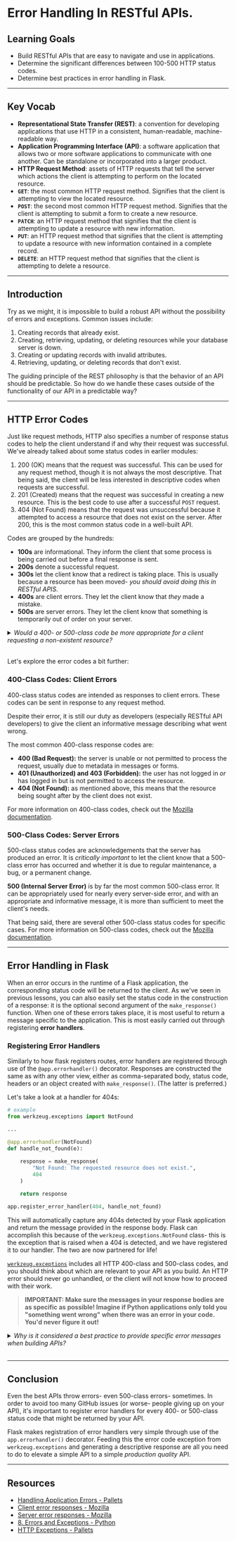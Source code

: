 # Error Handling In RESTful APIs.

## Learning Goals

- Build RESTful APIs that are easy to navigate and use in applications.
- Determine the significant differences between 100-500 HTTP status codes.
- Determine best practices in error handling in Flask.

***

## Key Vocab

- **Representational State Transfer (REST)**: a convention for developing
  applications that use HTTP in a consistent, human-readable, machine-readable
  way.
- **Application Programming Interface (API)**: a software application that
  allows two or more software applications to communicate with one another.
  Can be standalone or incorporated into a larger product.
- **HTTP Request Method**: assets of HTTP requests that tell the server which
  actions the client is attempting to perform on the located resource.
- **`GET`**: the most common HTTP request method. Signifies that the client is
  attempting to view the located resource.
- **`POST`**: the second most common HTTP request method. Signifies that the
  client is attempting to submit a form to create a new resource.
- **`PATCH`**: an HTTP request method that signifies that the client is attempting
  to update a resource with new information.
- **`PUT`**: an HTTP request method that signifies that the client is attempting
  to update a resource with new information contained in a complete record.
- **`DELETE`**: an HTTP request method that signifies that the client is
  attempting to delete a resource.

***

## Introduction

Try as we might, it is impossible to build a robust API without the possibility
of errors and exceptions. Common issues include:

1. Creating records that already exist.
2. Creating, retrieving, updating, or deleting resources while your database
   server is down.
3. Creating or updating records with invalid attributes.
4. Retrieving, updating, or deleting records that don't exist.

The guiding principle of the REST philosophy is that the behavior of an API
should be predictable. So how do we handle these cases outside of the
functionality of our API in a predictable way?

***

## HTTP Error Codes

Just like request methods, HTTP also specifies a number of response status codes
to help the client understand if and why their request was successful. We've
already talked about some status codes in earlier modules:

1. 200 (OK) means that the request was successful. This can be used for any
   request method, though it is not always the most descriptive. That being
   said, the client will be less interested in descriptive codes when requests
   are successful.
2. 201 (Created) means that the request was successful in creating a new
   resource. This is the best code to use after a successful `POST` request.
3. 404 (Not Found) means that the request was unsuccessful because it attempted
   to access a resource that does not exist on the server. After 200, this is
   the most common status code in a well-built API.

Codes are grouped by the hundreds:

- **100s** are informational. They inform the client that some process is being
  carried out before a final response is sent.
- **200s** denote a successful request.
- **300s** let the client know that a redirect is taking place. This is usually
  because a resource has been moved- _you should avoid doing this in RESTful
  APIS_.
- **400s** are client errors. They let the client know that _they_ made a
  mistake.
- **500s** are server errors. They let the client know that something is
  temporarily out of order on your server.

<details>
  <summary>
    <em>Would a 400- or 500-class code be more appropriate for a client
        requesting a non-existent resource?</em>
  </summary>

  <h3>400</h3>
  <p>The client has made a mistake here in requesting something that does not
     exist. A 400-class status code- specifically 404- would be most appropriate
     here.</p>
</details>
<br/>

Let's explore the error codes a bit further:

### 400-Class Codes: Client Errors

400-class status codes are intended as responses to client errors. These codes
can be sent in response to any request method.

Despite their error, it is still our duty as developers (especially RESTful API
developers) to give the client an informative message describing what went
wrong.

The most common 400-class response codes are:

- **400 (Bad Request):** the server is unable or not permitted to process the
  request, usually due to metadata in messages or forms.
- **401 (Unauthorized) and 403 (Forbidden):** the user has not logged in _or_
  has logged in but is not permitted to access the resource.
- **404 (Not Found):** as mentioned above, this means that the resource being
  sought after by the client does not exist.

For more information on 400-class codes, check out the [Mozilla documentation][400].

### 500-Class Codes: Server Errors

500-class status codes are acknowledgements that the server has produced an
error. It is _critically important_ to let the client know that a 500-class
error has occurred and whether it is due to regular maintenance, a bug, or a
permanent change.

**500 (Internal Server Error)** is by far the most common 500-class error. It
can be appropriately used for nearly every server-side error, and with an
appropriate and informative message, it is more than sufficient to meet the
client's needs.

That being said, there are several other 500-class status codes for specific
cases. For more information on 500-class codes, check out the
[Mozilla documentation][500].

***

## Error Handling in Flask

When an error occurs in the runtime of a Flask application, the corresponding
status code will be returned to the client. As we've seen in previous lessons,
you can also easily set the status code in the construction of a response: it is
the optional second argument of the `make_response()` function. When one of
these errors takes place, it is most useful to return a message specific to the
application. This is most easily carried out through registering **error
handlers**.

### Registering Error Handlers

Similarly to how flask registers routes, error handlers are registered through
use of the `@app.errorhandler()` decorator. Responses are constructed the same
as with any other view, either as comma-separated body, status code, headers or
an object created with `make_response()`. (The latter is preferred.)

Let's take a look at a handler for 404s:

```py
# example
from werkzeug.exceptions import NotFound

...

@app.errorhandler(NotFound)
def handle_not_found(e):
    
    response = make_response(
        "Not Found: The requested resource does not exist.",
        404
    )

    return response

app.register_error_handler(404, handle_not_found)

```

This will automatically capture any 404s detected by your Flask application
and return the message provided in the response body. Flask can accomplish this
because of the `werkzeug.exceptions.NotFound` class- this is the exception
that is raised when a 404 is detected, and we have registered it to our handler.
The two are now partnered for life!

[`werkzeug.exceptions`][http_exc] includes all HTTP 400-class and 500-class
codes, and you should think about which are relevant to your API as you build.
An HTTP error should never go unhandled, or the client will not know how to
proceed with their work.

> **IMPORTANT: Make sure the messages in your response bodies are as specific as
  possible! Imagine if Python applications only told you "something went wrong"
  when there was an error in your code. You'd never figure it out!**

<details>
  <summary>
    <em>Why is it considered a best practice to provide specific error messages
        when building APIs?</em>
  </summary>

  <h3>The client needs to know exactly what went wrong.</h3>
  <p>400-class codes denote that the client made a mistake, so they should
     inform the client how to avoid that mistake in the future.</p>
  <p>500-class codes denote that the server made a mistake, so the client should
     be informed of this and asked to try again later.</p>
</details>
<br/>

***

## Conclusion

Even the best APIs throw errors- even 500-class errors- sometimes. In order to
avoid too many GitHub issues (or worse- people giving up on your API), it's
important to register error handlers for every 400- or 500-class status code
that might be returned by your API.

Flask makes registration of error handlers very simple through use of the
`app.errorhandler()` decorator. Feeding this the error code exception from
`werkzeug.exceptions` and generating a descriptive response are all you need to
do to elevate a simple API to a simple _production quality_ API.

***

## Resources

- [Handling Application Errors - Pallets](https://flask.palletsprojects.com/en/2.2.x/errorhandling/)
- [Client error responses - Mozilla][400]
- [Server error responses - Mozilla][500]
- [8. Errors and Exceptions - Python](https://docs.python.org/3.8/tutorial/errors.html)
- [HTTP Exceptions - Pallets][http_exc]

[400]: https://developer.mozilla.org/en-US/docs/Web/HTTP/Status#client_error_responses
[500]: https://developer.mozilla.org/en-US/docs/Web/HTTP/Status#server_error_responses
[http_exc]: https://werkzeug.palletsprojects.com/en/2.2.x/exceptions/
